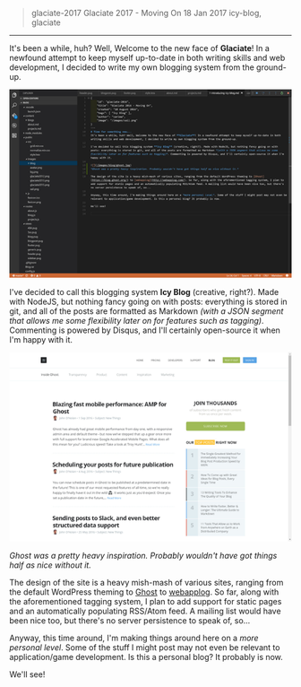 > glaciate-2017
> Glaciate 2017 - Moving On
> 18 Jan 2017
> icy-blog, glaciate
---
It's been a while, huh? Well, Welcome to the new face of **Glaciate**! In a newfound attempt to keep myself up-to-date in both writing skills and web development, I decided to write my own blogging system from the ground-up.

[![](/images/thumbs/39867c9561924dfa9f78461adf2e6a06.png)](/images/39867c9561924dfa9f78461adf2e6a06.png)

I've decided to call this blogging system **Icy Blog** (creative, right?). Made with NodeJS, but nothing fancy going on with posts: everything is stored in git, and all of the posts are formatted as Markdown *(with a JSON segment that allows me some flexibility later on for features such as tagging)*. Commenting is powered by Disqus, and I'll certainly open-source it when I'm happy with it.

[![](/images/thumbs/8f7ae8cfd7244101be807af26426d28d.png)](/images/8f7ae8cfd7244101be807af26426d28d.png)

*Ghost was a pretty heavy inspiration. Probably wouldn't have got things half as nice without it.*

The design of the site is a heavy mish-mash of various sites, ranging from the default WordPress theming to [Ghost](https://blog.ghost.org/) to [webapplog](http://webapplog.com/). So far, along with the aforementioned tagging system, I plan to add support for static pages and an automatically populating RSS/Atom feed. A mailing list would have been nice too, but there's no server persistence to speak of, so...

Anyway, this time around, I'm making things around here on a *more personal level*. Some of the stuff I might post may not even be relevant to application/game development. Is this a personal blog? It probably is now. 

We'll see!

